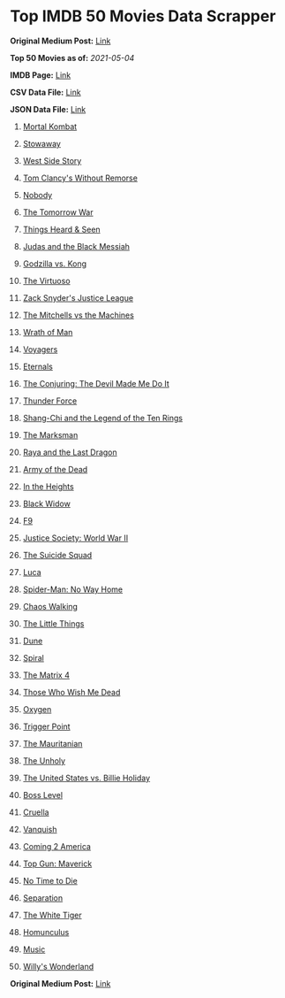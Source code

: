 # Top IMDB 50 Movies Data Scrapper

**Original Medium Post:** [Link](https://medium.com/@nishantsahoo/which-movie-should-i-watch-5c83a3c0f5b1) 

**Top 50 Movies as of:** _2021-05-04_

**IMDB Page:** [Link](http://www.imdb.com/search/title?release_date=2021,2021&title_type=feature)

**CSV Data File:** [Link](/Data/data.csv)

**JSON Data File:** [Link](/Data/data.json)

1. [Mortal Kombat](https://www.imdb.com/title/tt0293429/?ref_=adv_li_tt)

2. [Stowaway](https://www.imdb.com/title/tt9203694/?ref_=adv_li_tt)

3. [West Side Story](https://www.imdb.com/title/tt3581652/?ref_=adv_li_tt)

4. [Tom Clancy's Without Remorse](https://www.imdb.com/title/tt0499097/?ref_=adv_li_tt)

5. [Nobody](https://www.imdb.com/title/tt7888964/?ref_=adv_li_tt)

6. [The Tomorrow War](https://www.imdb.com/title/tt9777666/?ref_=adv_li_tt)

7. [Things Heard & Seen](https://www.imdb.com/title/tt10962368/?ref_=adv_li_tt)

8. [Judas and the Black Messiah](https://www.imdb.com/title/tt9784798/?ref_=adv_li_tt)

9. [Godzilla vs. Kong](https://www.imdb.com/title/tt5034838/?ref_=adv_li_tt)

10. [The Virtuoso](https://www.imdb.com/title/tt4136456/?ref_=adv_li_tt)

11. [Zack Snyder's Justice League](https://www.imdb.com/title/tt12361974/?ref_=adv_li_tt)

12. [The Mitchells vs the Machines](https://www.imdb.com/title/tt7979580/?ref_=adv_li_tt)

13. [Wrath of Man](https://www.imdb.com/title/tt11083552/?ref_=adv_li_tt)

14. [Voyagers](https://www.imdb.com/title/tt9664108/?ref_=adv_li_tt)

15. [Eternals](https://www.imdb.com/title/tt9032400/?ref_=adv_li_tt)

16. [The Conjuring: The Devil Made Me Do It](https://www.imdb.com/title/tt7069210/?ref_=adv_li_tt)

17. [Thunder Force](https://www.imdb.com/title/tt10121392/?ref_=adv_li_tt)

18. [Shang-Chi and the Legend of the Ten Rings](https://www.imdb.com/title/tt9376612/?ref_=adv_li_tt)

19. [The Marksman](https://www.imdb.com/title/tt6902332/?ref_=adv_li_tt)

20. [Raya and the Last Dragon](https://www.imdb.com/title/tt5109280/?ref_=adv_li_tt)

21. [Army of the Dead](https://www.imdb.com/title/tt0993840/?ref_=adv_li_tt)

22. [In the Heights](https://www.imdb.com/title/tt1321510/?ref_=adv_li_tt)

23. [Black Widow](https://www.imdb.com/title/tt3480822/?ref_=adv_li_tt)

24. [F9](https://www.imdb.com/title/tt5433138/?ref_=adv_li_tt)

25. [Justice Society: World War II](https://www.imdb.com/title/tt13804084/?ref_=adv_li_tt)

26. [The Suicide Squad](https://www.imdb.com/title/tt6334354/?ref_=adv_li_tt)

27. [Luca](https://www.imdb.com/title/tt12801262/?ref_=adv_li_tt)

28. [Spider-Man: No Way Home](https://www.imdb.com/title/tt10872600/?ref_=adv_li_tt)

29. [Chaos Walking](https://www.imdb.com/title/tt2076822/?ref_=adv_li_tt)

30. [The Little Things](https://www.imdb.com/title/tt10016180/?ref_=adv_li_tt)

31. [Dune](https://www.imdb.com/title/tt1160419/?ref_=adv_li_tt)

32. [Spiral](https://www.imdb.com/title/tt10342730/?ref_=adv_li_tt)

33. [The Matrix 4](https://www.imdb.com/title/tt10838180/?ref_=adv_li_tt)

34. [Those Who Wish Me Dead](https://www.imdb.com/title/tt3215824/?ref_=adv_li_tt)

35. [Oxygen](https://www.imdb.com/title/tt6341832/?ref_=adv_li_tt)

36. [Trigger Point](https://www.imdb.com/title/tt13382698/?ref_=adv_li_tt)

37. [The Mauritanian](https://www.imdb.com/title/tt4761112/?ref_=adv_li_tt)

38. [The Unholy](https://www.imdb.com/title/tt9419056/?ref_=adv_li_tt)

39. [The United States vs. Billie Holiday](https://www.imdb.com/title/tt8521718/?ref_=adv_li_tt)

40. [Boss Level](https://www.imdb.com/title/tt7638348/?ref_=adv_li_tt)

41. [Cruella](https://www.imdb.com/title/tt3228774/?ref_=adv_li_tt)

42. [Vanquish](https://www.imdb.com/title/tt5932368/?ref_=adv_li_tt)

43. [Coming 2 America](https://www.imdb.com/title/tt6802400/?ref_=adv_li_tt)

44. [Top Gun: Maverick](https://www.imdb.com/title/tt1745960/?ref_=adv_li_tt)

45. [No Time to Die](https://www.imdb.com/title/tt2382320/?ref_=adv_li_tt)

46. [Separation](https://www.imdb.com/title/tt9173154/?ref_=adv_li_tt)

47. [The White Tiger](https://www.imdb.com/title/tt6571548/?ref_=adv_li_tt)

48. [Homunculus](https://www.imdb.com/title/tt14404280/?ref_=adv_li_tt)

49. [Music](https://www.imdb.com/title/tt7541720/?ref_=adv_li_tt)

50. [Willy's Wonderland](https://www.imdb.com/title/tt8114980/?ref_=adv_li_tt)

**Original Medium Post:** [Link](https://medium.com/@nishantsahoo/which-movie-should-i-watch-5c83a3c0f5b1) 
